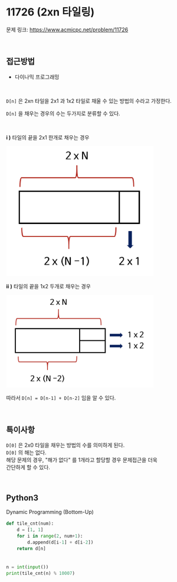 # 11726 (2xn 타일링)

문제 링크: <https://www.acmicpc.net/problem/11726>

<br>

## 접근방법

- 다이나믹 프로그래밍

<br>

`D[n]` 은 2xn 타일을 2x1 과 1x2 타일로 채울 수 있는 방법의 수라고 가정한다.  

`D[n]` 을 채우는 경우의 수는 두가지로 분류할 수 있다.  

<br>

**i )** 타일의 끝을 2x1 한개로 채우는 경우

<img src="https://github.com/DevBruce/Algorithm_Problem_Solving/blob/master/Baekjoon/images/baekjoon-11726-tile01.png" width="400">  

<br>

**ii )** 타일의 끝을 1x2 두개로 채우는 경우

<img src="https://github.com/DevBruce/Algorithm_Problem_Solving/blob/master/Baekjoon/images/baekjoon-11726-tile02.png" width="400">  

<br>

따라서 `D[n] = D[n-1] + D[n-2]` 임을 알 수 있다.  

<br>

## 특이사항

`D[0]` 은 2x0 타일을 채우는 방법의 수를 의미하게 된다.  
`D[0]` 의 해는 없다.  
해당 문제의 경우, "해가 없다" 를 1개라고 할당할 경우 문제접근을 더욱  
간단하게 할 수 있다.  

<br>

## Python3

Dynamic Programming (Bottom-Up)

```python
def tile_cnt(num):
    d = [1, 1]
    for i in range(2, num+1):
        d.append(d[i-1] + d[i-2])
    return d[n]


n = int(input())
print(tile_cnt(n) % 10007)
```

